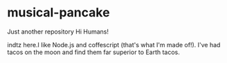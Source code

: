 # musical-pancake
Just another repository
Hi Humans!

indtz here.I like Node.js and coffescript (that's what I'm
made of!). I've had tacos on the moon and find them far 
superior to Earth tacos.
